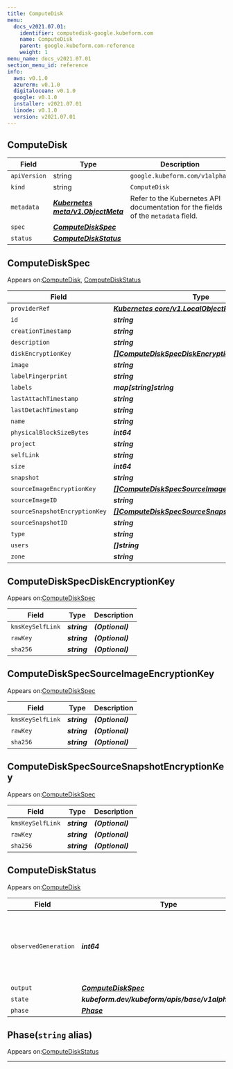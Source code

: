 ```yaml
---
title: ComputeDisk
menu:
  docs_v2021.07.01:
    identifier: computedisk-google.kubeform.com
    name: ComputeDisk
    parent: google.kubeform.com-reference
    weight: 1
menu_name: docs_v2021.07.01
section_menu_id: reference
info:
  aws: v0.1.0
  azurerm: v0.1.0
  digitalocean: v0.1.0
  google: v0.1.0
  installer: v2021.07.01
  linode: v0.1.0
  version: v2021.07.01
---
```


## ComputeDisk
| Field | Type | Description |
| ------ | ----- | ----------- |
| `apiVersion` | string | `google.kubeform.com/v1alpha1` |
|    `kind` | string | `ComputeDisk` |
| `metadata` | ***[Kubernetes meta/v1.ObjectMeta](https://v1-18.docs.kubernetes.io/docs/reference/generated/kubernetes-api/v1.18/#objectmeta-v1-meta)***|Refer to the Kubernetes API documentation for the fields of the `metadata` field.|
| `spec` | ***[ComputeDiskSpec](#computediskspec)***||
| `status` | ***[ComputeDiskStatus](#computediskstatus)***||
## ComputeDiskSpec

Appears on:[ComputeDisk](#computedisk), [ComputeDiskStatus](#computediskstatus)

| Field | Type | Description |
| ------ | ----- | ----------- |
| `providerRef` | ***[Kubernetes core/v1.LocalObjectReference](https://v1-18.docs.kubernetes.io/docs/reference/generated/kubernetes-api/v1.18/#localobjectreference-v1-core)***||
| `id` | ***string***||
| `creationTimestamp` | ***string***| ***(Optional)*** |
| `description` | ***string***| ***(Optional)*** |
| `diskEncryptionKey` | ***[[]ComputeDiskSpecDiskEncryptionKey](#computediskspecdiskencryptionkey)***| ***(Optional)*** |
| `image` | ***string***| ***(Optional)*** |
| `labelFingerprint` | ***string***| ***(Optional)*** |
| `labels` | ***map[string]string***| ***(Optional)*** |
| `lastAttachTimestamp` | ***string***| ***(Optional)*** |
| `lastDetachTimestamp` | ***string***| ***(Optional)*** |
| `name` | ***string***||
| `physicalBlockSizeBytes` | ***int64***| ***(Optional)*** |
| `project` | ***string***| ***(Optional)*** |
| `selfLink` | ***string***| ***(Optional)*** |
| `size` | ***int64***| ***(Optional)*** |
| `snapshot` | ***string***| ***(Optional)*** |
| `sourceImageEncryptionKey` | ***[[]ComputeDiskSpecSourceImageEncryptionKey](#computediskspecsourceimageencryptionkey)***| ***(Optional)*** |
| `sourceImageID` | ***string***| ***(Optional)*** |
| `sourceSnapshotEncryptionKey` | ***[[]ComputeDiskSpecSourceSnapshotEncryptionKey](#computediskspecsourcesnapshotencryptionkey)***| ***(Optional)*** |
| `sourceSnapshotID` | ***string***| ***(Optional)*** |
| `type` | ***string***| ***(Optional)*** |
| `users` | ***[]string***| ***(Optional)*** |
| `zone` | ***string***| ***(Optional)*** |
## ComputeDiskSpecDiskEncryptionKey

Appears on:[ComputeDiskSpec](#computediskspec)

| Field | Type | Description |
| ------ | ----- | ----------- |
| `kmsKeySelfLink` | ***string***| ***(Optional)*** |
| `rawKey` | ***string***| ***(Optional)*** |
| `sha256` | ***string***| ***(Optional)*** |
## ComputeDiskSpecSourceImageEncryptionKey

Appears on:[ComputeDiskSpec](#computediskspec)

| Field | Type | Description |
| ------ | ----- | ----------- |
| `kmsKeySelfLink` | ***string***| ***(Optional)*** |
| `rawKey` | ***string***| ***(Optional)*** |
| `sha256` | ***string***| ***(Optional)*** |
## ComputeDiskSpecSourceSnapshotEncryptionKey

Appears on:[ComputeDiskSpec](#computediskspec)

| Field | Type | Description |
| ------ | ----- | ----------- |
| `kmsKeySelfLink` | ***string***| ***(Optional)*** |
| `rawKey` | ***string***| ***(Optional)*** |
| `sha256` | ***string***| ***(Optional)*** |
## ComputeDiskStatus

Appears on:[ComputeDisk](#computedisk)

| Field | Type | Description |
| ------ | ----- | ----------- |
| `observedGeneration` | ***int64***| ***(Optional)*** Resource generation, which is updated on mutation by the API Server.|
| `output` | ***[ComputeDiskSpec](#computediskspec)***| ***(Optional)*** |
| `state` | ***kubeform.dev/kubeform/apis/base/v1alpha1.State***| ***(Optional)*** |
| `phase` | ***[Phase](#phase)***| ***(Optional)*** |
## Phase(`string` alias)

Appears on:[ComputeDiskStatus](#computediskstatus)

---
